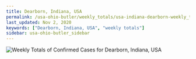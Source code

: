 ```yaml
---
title: Dearborn, Indiana, USA
permalink: /usa-ohio-butler/weekly_totals/usa-indiana-dearborn-weekly_totals.html
last_updated: Nov 2, 2020
keywords: ["Dearborn, Indiana, USA", "weekly totals"]
sidebar: usa-ohio-butler_sidebar
---
```


![Weekly Totals of Confirmed Cases for Dearborn, Indiana, USA](/covid_tracker/images/graphs/usa-indiana-dearborn-weekly_totals_graph.png)
